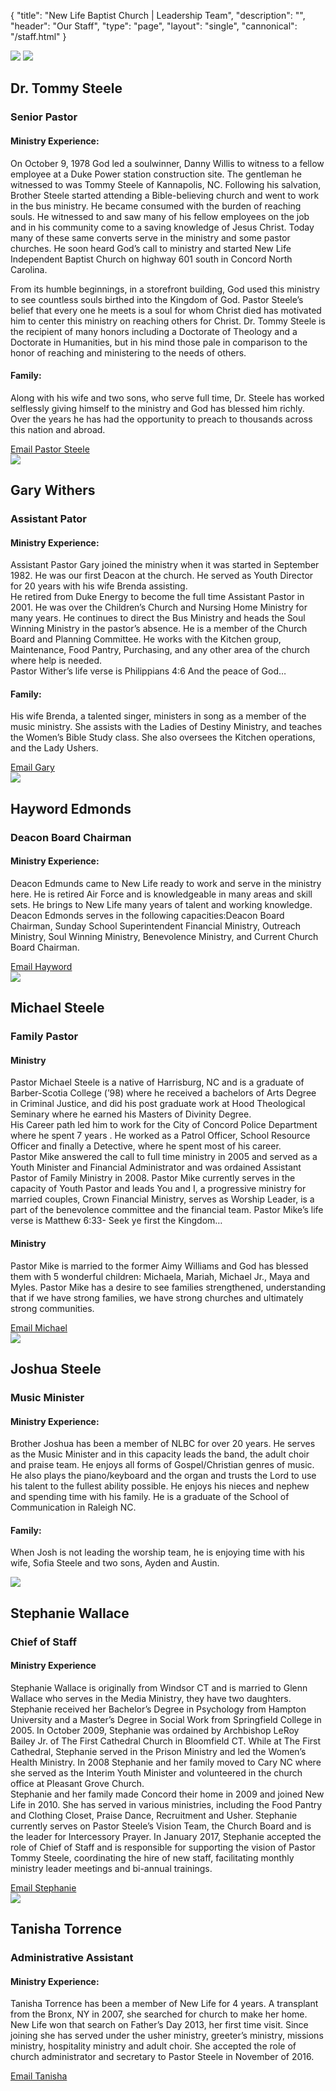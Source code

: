 {
	"title": "New Life Baptist Church | Leadership Team",
	"description": "",
	"header": "Our Staff",
	"type": "page",
	"layout": "single",
	"cannonical": "/staff.html"
}
<!-- Pastor Steele -->
<section class="interior-section">
	<div class="container">
		<div class="row">
    	<div class="col-md-4">
				<img src="/images/leadership/pastorSteele.jpg">
				<img src="/images/leadership/pastorSteele2.jpg">
			</div>
			<div class="col-md-8 padding-left-20">
				<h1>Dr. Tommy Steele</h1>
				<h3>Senior Pastor</h3>
				<h4>Ministry Experience:</h4>
				<p>
					On October 9, 1978 God led a soulwinner, Danny Willis to witness to a fellow employee at a Duke Power station construction site. The gentleman he witnessed to was Tommy Steele of Kannapolis, NC. Following his salvation, Brother Steele started attending a Bible-believing church and went to work in the bus ministry. He became consumed with the burden of reaching souls. He witnessed to and saw many of his fellow employees on the job and in his community come to a saving knowledge of Jesus Christ. Today many of these same converts serve in the ministry and some pastor churches. He soon heard God’s call to ministry and started New Life Independent Baptist Church on highway 601 south in Concord North Carolina.
				</p>
				<p>
					From its humble beginnings, in a storefront building, God used this ministry to see countless souls birthed into the Kingdom of God. Pastor Steele’s belief that every one he meets is a soul for whom Christ died has motivated him to center this ministry on reaching others for Christ. Dr. Tommy Steele is the recipient of many honors including a Doctorate of Theology and a Doctorate in Humanities, but in his mind those pale in comparison to the honor of reaching and ministering to the needs of others.
				</p>
				<h4>Family:</h4>
				<p>
					Along with his wife and two sons, who serve full time, Dr. Steele has worked selflessly giving himself to the ministry and God has blessed him richly. Over the years he has had the opportunity to preach to thousands across this nation and abroad.
				</p>
				 <a class="button blue" href="mailto:pastorsteele@newlifeconcord.org" target="blank">Email Pastor Steele</a>
			</div>
    </div>
	</div>
</section>
<!-- Pastor Gary -->
<section class="interior-section">
	<div class="container">
		<div class="row">
    	<div class="col-md-4">
				<img src="/images/leadership/pastorGary.jpg">
			</div>
			<div class="col-md-8 padding-left-20">
				<h1>Gary Withers</h1>
				<h3>Assistant Pator</h3>
				<h4>Ministry Experience:</h4>
				<p>
					Assistant Pastor Gary joined the ministry when it was started in September 1982. He was our first Deacon at the church. He served as Youth Director for 20 years with his wife Brenda assisting.
					<br>
					He retired from Duke Energy to become the full time Assistant Pastor in 2001. He was over the Children’s Church and Nursing Home Ministry for many years. He continues to direct the Bus Ministry and heads the Soul Winning Ministry in the pastor’s absence. He is a member of the  Church Board and Planning Committee. He works with the Kitchen group, Maintenance, Food Pantry, Purchasing, and any other area of the church where help is needed.
					<br>
					Pastor Wither’s life verse is Philippians 4:6  And the peace of God…
				</p>
				<h4>Family:</h4>
				<p>
					His wife Brenda, a talented singer, ministers in song as a member of the music ministry. She assists with the Ladies of Destiny Ministry, and teaches the Women’s Bible Study class. She also oversees the Kitchen operations, and the Lady Ushers.
				</p>
				<a class="button blue" href="mailto:pastorwithers@newlifeconcord.org">Email Gary</a>
			</div>
    </div>
	</div>
</section>
<!-- Pastor Edmonds -->
<section class="interior-section">
	<div class="container">
		<div class="row">
    	<div class="col-md-4">
				<img src="/images/leadership/pastorHayword.jpg">
			</div>
			<div class="col-md-8 padding-left-20">
				<h1>Hayword Edmonds</h1>
				<h3>Deacon Board Chairman</h3>
				<h4>Ministry Experience:</h4>
				<p>
					Deacon Edmunds came to New Life ready to work and serve in the ministry here. He is retired Air Force and is knowledgeable in many areas and skill sets. He brings to New Life many years of talent and working knowledge.
					<br>
					Deacon Edmonds serves in the following capacities:Deacon Board Chairman, Sunday School Superintendent  Financial Ministry, Outreach Ministry, Soul Winning Ministry, Benevolence Ministry, and Current Church Board Chairman. 
			</p>
			<a class="button blue" href="mailto:deaconedmunds@newlifeconcord.org" target="_blank">Email Hayword</a>
			</div>
    </div>
	</div>
</section>
<!-- Pastor Mike Steele -->
<section class="interior-section">
	<div class="container">
		<div class="row">
    	<div class="col-md-4">
				<img src="/images/leadership/pastorMike.jpg">
			</div>
			<div class="col-md-8 padding-left-20">
				<h1>Michael Steele</h1>
				<h3>Family Pastor</h3>
				<h4>Ministry</h4>
				<p>
					Pastor Michael Steele is a native of Harrisburg, NC and is a graduate of Barber-Scotia College (’98) where he received a bachelors of Arts Degree in Criminal Justice, and did his post graduate work at Hood Theological Seminary where he earned his Masters of Divinity Degree.<br>
					His Career path led him to work for the City of Concord Police Department where he spent 7 years . He worked as a Patrol Officer, School Resource Officer and finally a Detective, where he spent most of his career.<br>
					Pastor Mike answered the call to full time ministry in 2005 and served as a Youth Minister and Financial Administrator and was ordained Assistant Pastor of Family Ministry in 2008. Pastor Mike currently serves in the capacity of Youth Pastor and leads You and I, a progressive ministry for married couples, Crown Financial Ministry, serves as Worship Leader, is a part of the benevolence committee and the financial team. Pastor Mike’s life verse is Matthew 6:33- Seek ye first the Kingdom…
				</p>
				<h4>Ministry</h4>
				<p>
					Pastor Mike is married to the former Aimy Williams and God has blessed them with 5 wonderful children: Michaela,  Mariah, Michael Jr., Maya  and Myles. Pastor Mike has a desire to see families strengthened, understanding that if we have strong families, we have strong churches and ultimately strong communities. 
				</p>
				<a class="button blue" href="mailto:pastormike@newlifeconcord.org" target="_blank">Email Michael</a>
			</div>
    </div>
	</div>
</section>
<!-- Joshua Steele -->
<section class="interior-section">
	<div class="container">
		<div class="row">
    	<div class="col-md-4">
				<img src="/images/leadership/josh.jpg">
			</div>
			<div class="col-md-8 padding-left-20">
				<h1>Joshua Steele</h1>
				<h3>Music Minister</h3>
				<h4>Ministry Experience:</h4>
				<p>
					Brother Joshua has been a member of NLBC for over 20 years. He serves as the Music Minister and in this capacity leads the band, the adult choir and praise team. He enjoys all forms of Gospel/Christian genres of music. He also plays the piano/keyboard and the organ and trusts the Lord to use his talent to the fullest ability possible. He enjoys his nieces and nephew and spending time with his family. He is a graduate of the School of Communication in Raleigh NC.
				</p>
				<h4>Family:</h4>
				<p>
					When Josh is not leading the worship team, he is enjoying time with his wife, Sofia Steele and two sons, Ayden and Austin.
				</p>
				<!-- <a class="button blue" href="" target="_blank">Email Josh</a> -->
			</div>
    </div>
	</div>
</section>
<!-- Pastor Stephanie Wallace -->
<section class="interior-section">
	<div class="container">
		<div class="row">
    	<div class="col-md-4">
				<img src="/images/leadership/swallace.png">
			</div>
			<div class="col-md-8 padding-left-20">
				<h1>Stephanie Wallace</h1>
				<h3>Chief of Staff</h3>
				<h4>Ministry Experience</h4>
				<p>
					Stephanie Wallace is originally from Windsor CT and is married to Glenn Wallace who serves in the Media Ministry, they have two daughters. Stephanie received her Bachelor’s Degree in Psychology from Hampton University and a Master’s Degree in Social Work from Springfield College in 2005. In October 2009, Stephanie was ordained by Archbishop LeRoy Bailey Jr. of The First Cathedral Church in Bloomfield CT. While at The First Cathedral, Stephanie served in the Prison Ministry and led the Women’s Health Ministry. In 2008 Stephanie and her family moved to Cary NC where she served as the Interim Youth Minister and volunteered in the church office at Pleasant Grove Church. 
					<br>
					Stephanie and her family made Concord their home in 2009 and joined New Life in 2010. She has served in various ministries, including the Food Pantry and Clothing Closet, Praise Dance, Recruitment and Usher.  Stephanie currently serves on Pastor Steele’s Vision Team, the Church Board and is the leader for Intercessory Prayer. In January 2017, Stephanie accepted the role of Chief of Staff and is responsible for supporting the vision of Pastor Tommy Steele, coordinating the hire of new staff, facilitating monthly ministry leader meetings and bi-annual trainings.
				</p>
				<a class="button blue" href="mailto:swallace@newlifeconcord.org" target="_blank">Email Stephanie</a>
			</div>
    </div>
	</div>
</section>
<!-- Tanisha -->
<section class="interior-section">
	<div class="container">
		<div class="row">
    	<div class="col-md-4">
				<img src="/images/leadership/tanisha.jpg">
			</div>
			<div class="col-md-8 padding-left-20">
				<h1>Tanisha Torrence</h1>
				<h3>Administrative Assistant</h3>
				<h4>Ministry Experience:</h4>
				<p>
					Tanisha Torrence has been a member of New Life for 4 years.  A transplant from the Bronx, NY in 2007, she searched for church to make her home.  New Life won that search on Father’s Day 2013, her first time visit. Since joining she has served under the usher ministry, greeter’s ministry, missions ministry, hospitality ministry and adult choir.  She accepted the role of church administrator and secretary to Pastor Steele in November of 2016.
			</p>
			<a class="button blue" href="mailto:newlifeconcord@outlook.org" target="_blank">Email Tanisha</a>
			</div>
    </div>
	</div>
</section>
